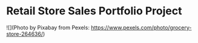# Retail Store Sales Portfolio Project

![](Photo by Pixabay from Pexels: https://www.pexels.com/photo/grocery-store-264636/)
